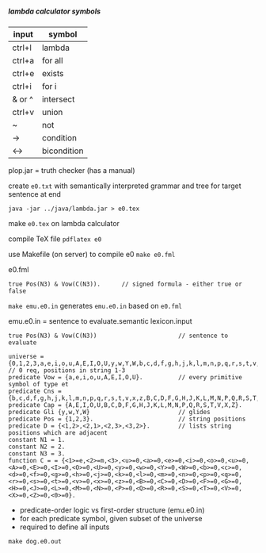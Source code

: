 ##### lambda calculator symbols
| input | symbol |
| - | - |
| ctrl+l | lambda |
| ctrl+a | for all |
| ctrl+e | exists |
| ctrl+i | for i |
| & or ^ | intersect |
| ctrl+v | union |
| ~ | not |
| -> | condition |
| <-> | bicondition |

plop.jar = truth checker (has a manual)

create ```e0.txt``` with semantically interpreted grammar and tree for target sentence at end

```java -jar ../java/lambda.jar > e0.tex```

make ```e0.tex``` on lambda calculator

compile TeX file ```pdflatex e0```

use Makefile (on server) to compile e0 ```make e0.fml```

e0.fml
```
true Pos(N3) & Vow(C(N3)).      // signed formula - either true or false
```

```make emu.e0.in``` generates ```emu.e0.in``` based on ```e0.fml```

emu.e0.in = sentence to evaluate.semantic lexicon.input
```
true Pos(N3) & Vow(C(N3))                       // sentence to evaluate

universe = {0,1,2,3,a,e,i,o,u,A,E,I,O,U,y,w,Y,W,b,c,d,f,g,h,j,k,l,m,n,p,q,r,s,t,v,x,z,B,C,D,F,G,H,J,K,L,M,N,P,Q,R,S,T,V,X,Z}.   // 0 req, positions in string 1-3
predicate Vow = {a,e,i,o,u,A,E,I,O,U}.          // every primitive symbol of type et
predicate Cns = {b,c,d,f,g,h,j,k,l,m,n,p,q,r,s,t,v,x,z,B,C,D,F,G,H,J,K,L,M,N,P,Q,R,S,T,V,X,Z}.
predicate Cap = {A,E,I,O,U,B,C,D,F,G,H,J,K,L,M,N,P,Q,R,S,T,V,X,Z}.
predicate Gli {y,w,Y,W}                         // glides
predicate Pos = {1,2,3}.                        // string positions
predicate D = {<1,2>,<2,1>,<2,3>,<3,2>}.        // lists string positions which are adjacent
constant N1 = 1.
constant N2 = 2.
constant N3 = 3.
function C = = {<1>=e,<2>=m,<3>,<u>=0,<a>=0,<e>=0,<i>=0,<o>=0,<u>=0,<A>=0,<E>=0,<I>=0,<O>=0,<U>=0,<y>=0,<w>=0,<Y>=0,<W>=0,<b>=0,<c>=0,<d>=0,<f>=0,<g>=0,<h>=0,<j>=0,<k>=0,<l>=0,<m>=0,<n>=0,<p>=0,<q>=0,<r>=0,<s>=0,<t>=0,<v>=0,<x>=0,<z>=0,<B>=0,<C>=0,<D>=0,<F>=0,<G>=0,<H>=0,<J>=0,<L>=0,<M>=0,<N>=0,<P>=0,<Q>=0,<R>=0,<S>=0,<T>=0,<V>=0,<X>=0,<Z>=0,<0>=0}.
```
- predicate-order logic vs first-order structure (emu.e0.in)
- for each predicate symbol, given subset of the universe
- required to define all inputs

```
make dog.e0.out
```